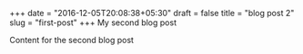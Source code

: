 +++
date = "2016-12-05T20:08:38+05:30"
draft = false
title = "blog post 2"
slug = "first-post"
+++
My second blog post


<!--more-->
Content for the second blog post
